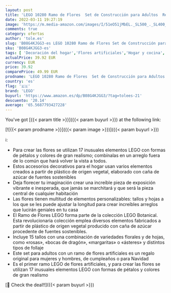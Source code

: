 ```yaml
---
layout: post
title: 'LEGO 10280 Ramo de Flores  Set de Construcción para Adultos  Regalos Originales para Mujeres y Hombres  Colección Botanical'
date: 2022-03-11 19:27:19
image: 'https://m.media-amazon.com/images/I/51eO51jMbEL._SL500_._SL400_.jpg'
comments: true
category: ofertas
author: 'tole.es'
slug: 'B08G4KJGG3-es LEGO 10280 Ramo de Flores Set de Construcción para Adultos...'
sku: 'B08G4KJGG3-es'
tags: [ 'Decoración del hogar','Flores artificiales','Hogar y cocina','Plantas y flores artificiales','lego', ]
actualPrice: 39.92 EUR
currency: EUR
price: 39.92
comparePrice: 49.99 EUR
prodname: 'LEGO 10280 Ramo de Flores  Set de Construcción para Adultos  Regalos Originales para Mujeres y Hombres  Colección Botanical'
country: 'es'
flag: '🇪🇸'
brand: 'LEGO'
buyurl: 'https://www.amazon.es/dp/B08G4KJGG3/?tag=tolees-21'
descuento: '20.14'
average: '65.5687793427228'
---
```


You've got [{{< param title >}}]({{< param buyurl >}}) at the following link:

[![{{< param prodname >}}]({{< param image >}})]({{< param buyurl >}})

ℹ️:

- Para crear las flores se utilizan 17 inusuales elementos LEGO con formas de pétalos y colores de gran realismo; combínalas en un arreglo fuera de lo común que hará volver la vista a todos.
- Estos accesorios decorativos para el hogar usan varios elementos creados a partir de plástico de origen vegetal, elaborado con caña de azúcar de fuentes sostenibles
- Deja florecer tu imaginación crear una increíble pieza de exposición vibrante e inesperada, que jamás se marchitará y que será la pieza central de cualquier habitación
- Las flores tienen multitud de elementos personalizables: tallos y hojas a los que se les puede ajustar la longitud para crear increíbles arreglos que lucirán geniales en tu casa
- El Ramo de Flores LEGO forma parte de la colección LEGO Botanical. Esta revolucionaria colección emplea diversos elementos fabricados a partir de plástico de origen vegetal producido con caña de azúcar procedente de fuentes sostenibles.
- Incluye 15 tallos con una combinación de variedades florales y de hojas, como «rosas», «bocas de dragón», «margaritas» o «ásteres» y distintos tipos de follaje
- Este set para adultos con un ramo de flores artificiales es un regalo original para mujeres y hombres, de cumpleaños o para Navidad
- Es el primer ramo LEGO de flores artificiales, y para crear las flores se utilizan 17 inusuales elementos LEGO con formas de pétalos y colores de gran realismo

[🛒 Check the deal!!]({{< param buyurl >}})
